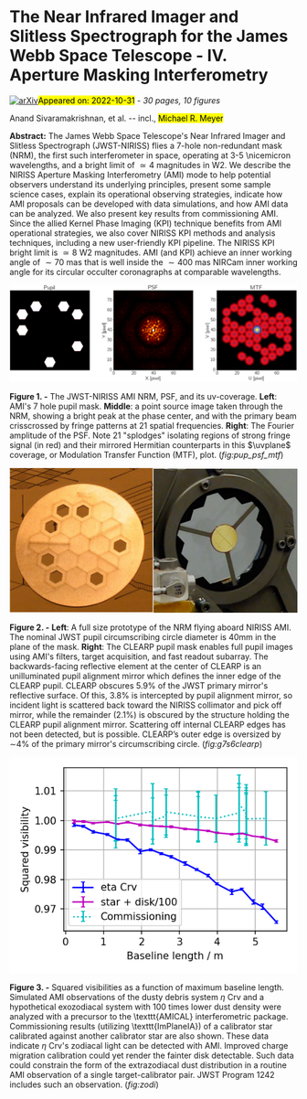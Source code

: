 <div class="macros" style="visibility:hidden;">
$\newcommand{\ensuremath}{}$
$\newcommand{\xspace}{}$
$\newcommand{\object}[1]{\texttt{#1}}$
$\newcommand{\farcs}{{.}''}$
$\newcommand{\farcm}{{.}'}$
$\newcommand{\arcsec}{''}$
$\newcommand{\arcmin}{'}$
$\newcommand{\ion}[2]{#1#2}$
$\newcommand{\textsc}[1]{\textrm{#1}}$
$\newcommand{\hl}[1]{\textrm{#1}}$
$\newcommand{\etal}{\textit{et al}.}$
$\newcommand{\ie}{\textit{i}.\textit{e}.}$
$\newcommand{\eg}{\textit{e}.\textit{g}.}$
$\newcommand$
$\newcommand$
$\newcommand$
$\newcommand$
$\newcommand$
$\newcommand{\nicemicron}{\text{\textmu m}}$
$\newcommand{\angstrom}{\textup{Å}}$
$\newcommand{\uvplane}{uv-plane}$
$\newcommand{\mirage}{\texttt{MIRaGe}}$
$\newcommand{\finished}{\bf \color{black}}$
$\newcommand{\indraft}{\color{blue}}$
$\newcommand{\notstarted}{\color{red}}$
$\newcommand{\logl}{\ln \mathcal{L}}$
$\newcommand$
$\newcommand$
$\newcommand$
$\newcommand$
$\newcommand$
$\newcommand$
$\newcommand$
$\newcommand$
$\newcommand$
$\newcommand$
$\newcommand$
$\newcommand$
$\newcommand$
$\newcommand$
$\newcommand$
$\newcommand$
$\newcommand$
$\newcommand$
$\newcommand$
$\newcommand$
$\newcommand$
$\newcommand$
$\newcommand$
$\newcommand$
$\newcommand$</div>

<div class="macros" style="visibility:hidden;">
$\newcommand{\ensuremath}{}$
$\newcommand{\xspace}{}$
$\newcommand{\object}[1]{\texttt{#1}}$
$\newcommand{\farcs}{{.}''}$
$\newcommand{\farcm}{{.}'}$
$\newcommand{\arcsec}{''}$
$\newcommand{\arcmin}{'}$
$\newcommand{\ion}[2]{#1#2}$
$\newcommand{\textsc}[1]{\textrm{#1}}$
$\newcommand{\hl}[1]{\textrm{#1}}$
$\newcommand{\etal}{\textit{et al}.}$
$\newcommand{\ie}{\textit{i}.\textit{e}.}$
$\newcommand{\eg}{\textit{e}.\textit{g}.}$
$\newcommand$
$\newcommand$
$\newcommand$
$\newcommand$
$\newcommand$
$\newcommand{\nicemicron}{\text{\textmu m}}$
$\newcommand{\angstrom}{\textup{Å}}$
$\newcommand{\uvplane}{uv-plane}$
$\newcommand{\mirage}{\texttt{MIRaGe}}$
$\newcommand{\finished}{\bf \color{black}}$
$\newcommand{\indraft}{\color{blue}}$
$\newcommand{\notstarted}{\color{red}}$
$\newcommand{\logl}{\ln \mathcal{L}}$
$\newcommand$
$\newcommand$
$\newcommand$
$\newcommand$
$\newcommand$
$\newcommand$
$\newcommand$
$\newcommand$
$\newcommand$
$\newcommand$
$\newcommand$
$\newcommand$
$\newcommand$
$\newcommand$
$\newcommand$
$\newcommand$
$\newcommand$
$\newcommand$
$\newcommand$
$\newcommand$
$\newcommand$
$\newcommand$
$\newcommand$
$\newcommand$
$\newcommand$</div>



<div id="title">

# The Near Infrared Imager and Slitless Spectrograph for    the  James Webb Space Telescope -    IV. Aperture Masking Interferometry

</div>
<div id="comments">

[![arXiv](https://img.shields.io/badge/arXiv-2210.17434-b31b1b.svg)](https://arxiv.org/abs/2210.17434)<mark>Appeared on: 2022-10-31</mark> - _30 pages, 10 figures_

</div>
<div id="authors">

Anand Sivaramakrishnan, et al. -- incl., <mark>Michael R. Meyer</mark>

</div>
<div id="abstract">

**Abstract:** The James Webb Space Telescope's Near Infrared Imager and Slitless Spectrograph (JWST-NIRISS) flies a 7-hole non-redundant mask (NRM), the first such interferometer in space, operating at 3-5 \nicemicron wavelengths, and a bright limit of $\simeq 4$ magnitudes in W2.   We describe the NIRISS Aperture Masking Interferometry (AMI) mode to help potential observers understand its underlying principles, present some sample science cases, explain its operational observing strategies, indicate how AMI proposals can be developed with data simulations, and how AMI data can be analyzed.  We also present key results from commissioning AMI.  Since the allied Kernel Phase Imaging (KPI) technique benefits from AMI operational strategies, we also cover NIRISS KPI methods and analysis techniques, including a new user-friendly KPI pipeline.  The NIRISS KPI bright limit is $\simeq 8$ W2 magnitudes.  AMI (and KPI) achieve an inner working angle of $\sim  70$ mas that is well inside the $\sim 400$ mas NIRCam inner working angle for its circular occulter coronagraphs at comparable wavelengths.

</div>

<div id="div_fig1">

<img src="tmp_2210.17434/./Figures/ami_psf.png" alt="Fig1" width="100%"/>

**Figure 1. -** The JWST-NIRISS AMI NRM, PSF, and its uv-coverage. **Left**: AMI's 7 hole pupil mask. **Middle**: a point source image taken through the NRM, showing a bright peak at the phase center, and with the primary beam crisscrossed by fringe patterns at 21 spatial frequencies. **Right**: The Fourier amplitude of the PSF. Note 21 "splodges" isolating regions of strong fringe signal (in red) and their mirrored Hermitian counterparts in this $\uvplane$ coverage, or Modulation Transfer Function (MTF), plot. (*fig:pup_psf_mtf*)

</div>
<div id="div_fig2">

<img src="tmp_2210.17434/./Figures/NRMprototype.png" alt="Fig2.1" width="50%"/><img src="tmp_2210.17434/./Figures/CLEARP.png" alt="Fig2.2" width="50%"/>

**Figure 2. -** **Left**: A full size prototype of the NRM flying aboard NIRISS AMI.  The nominal JWST pupil circumscribing circle diameter is  $40 \mathrm{mm}$ in the plane of the mask.  **Right**: The CLEARP pupil mask enables full pupil images using AMI's filters, target acquisition, and fast readout subarray. The backwards-facing reflective element at the center of CLEARP is an unilluminated pupil alignment mirror which defines the inner edge of the CLEARP pupil.
CLEARP obscures 5.9\% of the JWST primary mirror's reflective surface.
Of this, 3.8\% is intercepted by pupil alignment mirror, so incident light is scattered back toward the NIRISS collimator and pick off mirror, while the remainder (2.1\%) is obscured by the structure holding the CLEARP pupil alignment mirror.
Scattering off internal CLEARP edges has not been detected, but is possible.    CLEARP’s outer edge is oversized by $\sim$4\% of the primary mirror's circumscribing circle. (*fig:g7s6clearp*)

</div>
<div id="div_fig3">

<img src="tmp_2210.17434/./Figures/zodi_visamps_com_sim_rc.png" alt="Fig3" width="100%"/>

**Figure 3. -** Squared visibilities as a function of maximum baseline length. Simulated AMI observations of the dusty debris system $\eta$ Crv  and a hypothetical exozodiacal system with 100 times lower dust density were analyzed with a precursor to the \texttt{AMICAL} interferometric package.  Commissioning results (utilizing \texttt{ImPlaneIA}) of a calibrator star calibrated against another calibrator star are also shown.  These data indicate $\eta$ Crv's zodiacal light can be detected with AMI.  Improved charge migration calibration could yet render the fainter disk detectable. Such data could constrain the form of the extrazodiacal dust distribution in a routine AMI observation of a single target-calibrator pair.  JWST Program 1242 includes such an observation. (*fig:zodi*)

</div>